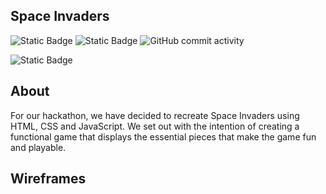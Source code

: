 ## Space Invaders

![Static Badge](https://img.shields.io/badge/Naxiris-Contributor-blue?link=https%3A%2F%2Fgithub.com%2FNaxiris) ![Static Badge](https://img.shields.io/badge/KiwiFunk-Contributor-blue?link=https%3A%2F%2Fgithub.com%2FKiwiFunk) ![GitHub commit activity](https://img.shields.io/github/commit-activity/t/KiwiFunk/space-invaders)

![Static Badge](https://img.shields.io/badge/Live_Site!-green%20?link=https%3A%2F%2Fkiwifunk.github.io%2Fspace-invaders%2F)

## About

For our hackathon, we have decided to recreate Space Invaders using HTML, CSS and JavaScript. We set out with the intention of creating a functional game that displays the essential pieces that make the game fun and playable.

## Wireframes
